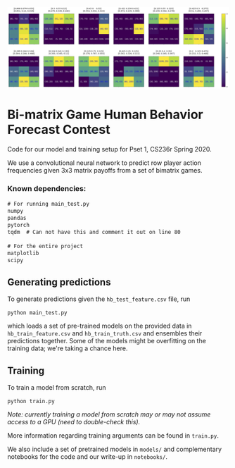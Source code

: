 ![Attention Payoffs](./writeup/grad-cam.png)

# Bi-matrix Game Human Behavior Forecast Contest

Code for our model and training setup for Pset 1, CS236r Spring 2020.

We use a convolutional neural network to predict row player action frequencies given 3x3 matrix payoffs from a set of bimatrix games.

### Known dependencies:
```
# For running main_test.py
numpy
pandas
pytorch
tqdm  # Can not have this and comment it out on line 80

# For the entire project
matplotlib
scipy
```

## Generating predictions
To generate predictions given the `hb_test_feature.csv` file, run
```
python main_test.py
```
which loads a set of pre-trained models on the provided data in `hb_train_feature.csv` and `hb_train_truth.csv` and ensembles their predictions together. Some of the models might be overfitting on the training data; we're taking a chance here.

## Training
To train a model from scratch, run
```
python train.py 
```
*Note: currently training a model from scratch may or may not assume access to a GPU (need to double-check this).*  

More information regarding training arguments can be found in `train.py`.  

We also include a set of pretrained models in `models/` and complementary notebooks for the code and our write-up in `notebooks/`.

